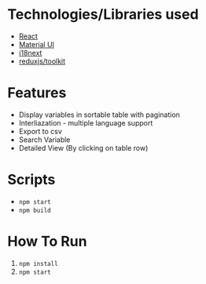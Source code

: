 # Technologies/Libraries used

- [React](https://reactjs.org/)
- [Material UI](https://mui.com/)
- [i18next](https://react.i18next.com/)
- [reduxjs/toolkit](https://redux-toolkit.js.org/)

# Features

- Display variables in sortable table with pagination
- Interliazation - multiple language support
- Export to csv
- Search Variable
- Detailed View (By clicking on table row)

# Scripts

- `npm start`
- `npm build`

# How To Run

1. `npm install`
2. `npm start`
